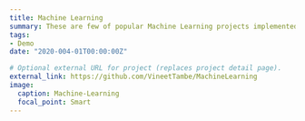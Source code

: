```yaml
---
title: Machine Learning
summary: These are few of popular Machine Learning projects implemented by me. Feel free to take a look.
tags:
- Demo
date: "2020-004-01T00:00:00Z"

# Optional external URL for project (replaces project detail page).
external_link: https://github.com/VineetTambe/MachineLearning
image:
  caption: Machine-Learning
  focal_point: Smart
---
```

